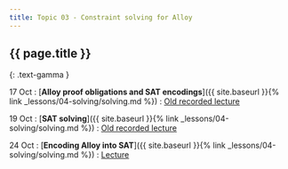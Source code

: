 ```yaml
---
title: Topic 03 - Constraint solving for Alloy
---
```


## {{ page.title }}
{: .text-gamma }

17 Oct
: [**Alloy proof obligations and SAT encodings**]({{ site.baseurl }}{% link _lessons/04-solving/solving.md %})
  : [Old recorded lecture](https://youtu.be/MpfoxTbg8_c)

19 Oct
: [**SAT solving**]({{ site.baseurl }}{% link _lessons/04-solving/solving.md %})
  : [Old recorded lecture](https://youtu.be/zGPQ_wQezYI)

24 Oct
: [**Encoding Alloy into SAT**]({{ site.baseurl }}{% link _lessons/04-solving/solving.md %})
  : [Lecture](https://youtu.be/tUDFI_TvrUs)

